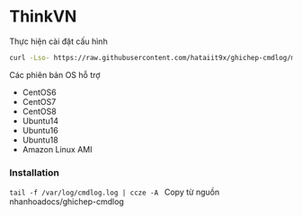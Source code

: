 # ThinkVN
Thực hiện cài đặt cấu hình
```sh 
curl -Lso- https://raw.githubusercontent.com/hataiit9x/ghichep-cmdlog/master/cmdlog.sh | bash
```

Các phiên bản OS hỗ trợ 
- CentOS6
- CentOS7 
- CentOS8 
- Ubuntu14
- Ubuntu16
- Ubuntu18 
- Amazon Linux AMI

### Installation
```tail -f /var/log/cmdlog.log | ccze -A ```
 Copy từ nguồn nhanhoadocs/ghichep-cmdlog